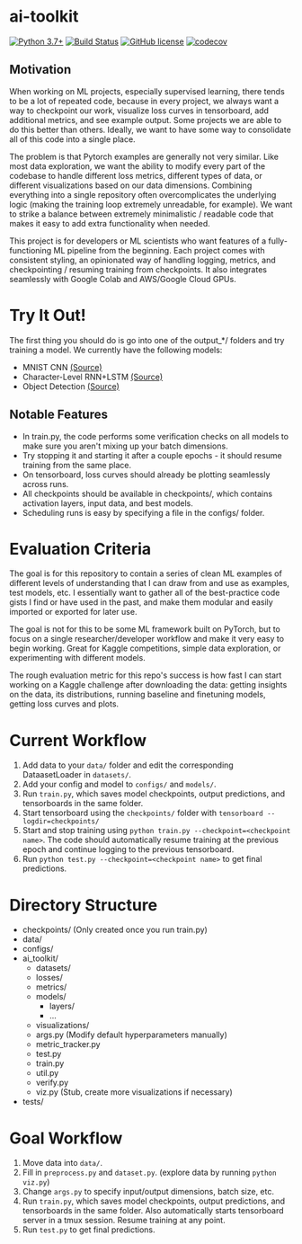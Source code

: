 # ai-toolkit

[![Python 3.7+](https://img.shields.io/badge/python-3.7+-blue.svg)](https://www.python.org/downloads/release/python-370/)
[![Build Status](https://github.com/TylerYep/ai-toolkit/actions/workflows/test.yml/badge.svg)](https://github.com/TylerYep/ai-toolkit/actions/workflows/test.yml)
[![GitHub license](https://img.shields.io/github/license/TylerYep/ai-toolkit)](https://github.com/TylerYep/ai-toolkit/blob/main/LICENSE)
[![codecov](https://codecov.io/gh/TylerYep/ai-toolkit/branch/main/graph/badge.svg)](https://codecov.io/gh/TylerYep/ai-toolkit)

## Motivation

When working on ML projects, especially supervised learning, there tends to be a lot of repeated code, because in every project, we always want a way to checkpoint our work, visualize loss curves in tensorboard, add additional metrics, and see example output. Some projects we are able to do this better than others. Ideally, we want to have some way to consolidate all of this code into a single place.

The problem is that Pytorch examples are generally not very similar. Like most data exploration, we want the ability to modify every part of the codebase to handle different loss metrics, different types of data, or different visualizations based on our data dimensions. Combining everything into a single repository often overcomplicates the underlying logic (making the training loop extremely unreadable, for example). We want to strike a balance between extremely minimalistic / readable code that makes it easy to add extra functionality when needed.

This project is for developers or ML scientists who want features of a fully-functioning ML pipeline from the beginning. Each project comes with consistent styling, an opinionated way of handling logging, metrics, and checkpointing / resuming training from checkpoints. It also integrates seamlessly with Google Colab and AWS/Google Cloud GPUs.

# Try It Out!

The first thing you should do is go into one of the output\_\*/ folders and try training a model.
We currently have the following models:

- MNIST CNN [(Source)](https://github.com/pytorch/examples/blob/main/mnist/main.py)
- Character-Level RNN+LSTM [(Source)](https://pytorch.org/tutorials/intermediate/char_rnn_classification_tutorial.html)
- Object Detection [(Source)](https://pytorch.org/tutorials/intermediate/torchvision_tutorial.html)

## Notable Features

- In train.py, the code performs some verification checks on all models to make sure you aren't mixing up your batch dimensions.
- Try stopping it and starting it after a couple epochs - it should resume training from the same place.
- On tensorboard, loss curves should already be plotting seamlessly across runs.
- All checkpoints should be available in checkpoints/, which contains activation layers, input data, and best models.
- Scheduling runs is easy by specifying a file in the configs/ folder.

# Evaluation Criteria

The goal is for this repository to contain a series of clean ML examples of different levels of understanding that I can draw from and use as examples, test models, etc. I essentially want to gather all of the best-practice code gists I find or have used in the past, and make them modular and easily imported or exported for later use.

The goal is not for this to be some ML framework built on PyTorch, but to focus on a single researcher/developer workflow and make it very easy to begin working. Great for Kaggle competitions, simple data exploration, or experimenting with different models.

The rough evaluation metric for this repo's success is how fast I can start working on a Kaggle challenge after downloading the data: getting insights on the data, its distributions, running baseline and finetuning models, getting loss curves and plots.

# Current Workflow

1. Add data to your `data/` folder and edit the corresponding DataasetLoader in `datasets/`.
2. Add your config and model to `configs/` and `models/`.
3. Run `train.py`, which saves model checkpoints, output predictions, and tensorboards in the same folder.
4. Start tensorboard using the `checkpoints/` folder with `tensorboard --logdir=checkpoints/`
5. Start and stop training using `python train.py --checkpoint=<checkpoint name>`. The code should automatically resume training at the previous epoch and continue logging to the previous tensorboard.
6. Run `python test.py --checkpoint=<checkpoint name>` to get final predictions.

# Directory Structure

- checkpoints/ (Only created once you run train.py)
- data/
- configs/
- ai_toolkit/
  - datasets/
  - losses/
  - metrics/
  - models/
    - layers/
    - ...
  - visualizations/
  - args.py (Modify default hyperparameters manually)
  - metric_tracker.py
  - test.py
  - train.py
  - util.py
  - verify.py
  - viz.py (Stub, create more visualizations if necessary)
- tests/

# Goal Workflow

1. Move data into `data/`.
2. Fill in `preprocess.py` and `dataset.py`. (explore data by running `python viz.py`)
3. Change `args.py` to specify input/output dimensions, batch size, etc.
4. Run `train.py`, which saves model checkpoints, output predictions, and tensorboards in the same folder. Also automatically starts tensorboard server in a tmux session. Resume training at any point.
5. Run `test.py` to get final predictions.
